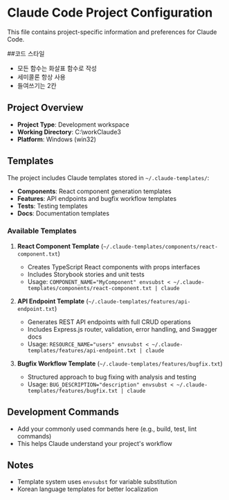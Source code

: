 # Claude Code Project Configuration

This file contains project-specific information and preferences for Claude Code.

##코드 스타일 
- 모든 함수는 화살표 함수로 작성
- 세미콜론 항상 사용
- 들여쓰기는 2칸 

## Project Overview
- **Project Type**: Development workspace
- **Working Directory**: C:\workClaude3
- **Platform**: Windows (win32)

## Templates
The project includes Claude templates stored in `~/.claude-templates/`:
- **Components**: React component generation templates
- **Features**: API endpoints and bugfix workflow templates
- **Tests**: Testing templates
- **Docs**: Documentation templates

### Available Templates
1. **React Component Template** (`~/.claude-templates/components/react-component.txt`)
   - Creates TypeScript React components with props interfaces
   - Includes Storybook stories and unit tests
   - Usage: `COMPONENT_NAME="MyComponent" envsubst < ~/.claude-templates/components/react-component.txt | claude`

2. **API Endpoint Template** (`~/.claude-templates/features/api-endpoint.txt`)
   - Generates REST API endpoints with full CRUD operations
   - Includes Express.js router, validation, error handling, and Swagger docs
   - Usage: `RESOURCE_NAME="users" envsubst < ~/.claude-templates/features/api-endpoint.txt | claude`

3. **Bugfix Workflow Template** (`~/.claude-templates/features/bugfix.txt`)
   - Structured approach to bug fixing with analysis and testing
   - Usage: `BUG_DESCRIPTION="description" envsubst < ~/.claude-templates/features/bugfix.txt | claude`

## Development Commands
- Add your commonly used commands here (e.g., build, test, lint commands)
- This helps Claude understand your project's workflow

## Notes
- Template system uses `envsubst` for variable substitution
- Korean language templates for better localization